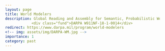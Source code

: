 ```yaml
---
layout: page
title: World Modelers
description: Global Reading and Assembly for Semantic, Probabilistic World Models. 
    		<div class="fund">DARPA W911NF-18-1-0014</div>
redirect: https://www.darpa.mil/program/world-modelers
<!-- img: assets/img/DARPA-WM.jpg -->
importance: 1
category: past
---
```

